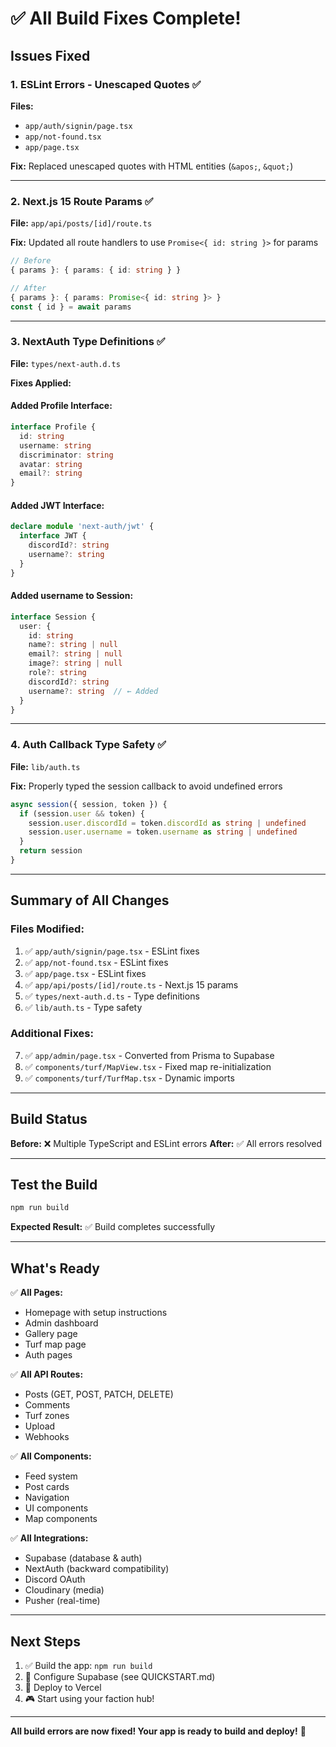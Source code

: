 # ✅ All Build Fixes Complete!

## Issues Fixed

### 1. ESLint Errors - Unescaped Quotes ✅
**Files:**
- `app/auth/signin/page.tsx`
- `app/not-found.tsx`
- `app/page.tsx`

**Fix:** Replaced unescaped quotes with HTML entities (`&apos;`, `&quot;`)

---

### 2. Next.js 15 Route Params ✅
**File:** `app/api/posts/[id]/route.ts`

**Fix:** Updated all route handlers to use `Promise<{ id: string }>` for params

```typescript
// Before
{ params }: { params: { id: string } }

// After
{ params }: { params: Promise<{ id: string }> }
const { id } = await params
```

---

### 3. NextAuth Type Definitions ✅
**File:** `types/next-auth.d.ts`

**Fixes Applied:**

#### Added Profile Interface:
```typescript
interface Profile {
  id: string
  username: string
  discriminator: string
  avatar: string
  email?: string
}
```

#### Added JWT Interface:
```typescript
declare module 'next-auth/jwt' {
  interface JWT {
    discordId?: string
    username?: string
  }
}
```

#### Added username to Session:
```typescript
interface Session {
  user: {
    id: string
    name?: string | null
    email?: string | null
    image?: string | null
    role?: string
    discordId?: string
    username?: string  // ← Added
  }
}
```

---

### 4. Auth Callback Type Safety ✅
**File:** `lib/auth.ts`

**Fix:** Properly typed the session callback to avoid undefined errors

```typescript
async session({ session, token }) {
  if (session.user && token) {
    session.user.discordId = token.discordId as string | undefined
    session.user.username = token.username as string | undefined
  }
  return session
}
```

---

## Summary of All Changes

### Files Modified:
1. ✅ `app/auth/signin/page.tsx` - ESLint fixes
2. ✅ `app/not-found.tsx` - ESLint fixes
3. ✅ `app/page.tsx` - ESLint fixes
4. ✅ `app/api/posts/[id]/route.ts` - Next.js 15 params
5. ✅ `types/next-auth.d.ts` - Type definitions
6. ✅ `lib/auth.ts` - Type safety

### Additional Fixes:
7. ✅ `app/admin/page.tsx` - Converted from Prisma to Supabase
8. ✅ `components/turf/MapView.tsx` - Fixed map re-initialization
9. ✅ `components/turf/TurfMap.tsx` - Dynamic imports

---

## Build Status

**Before:** ❌ Multiple TypeScript and ESLint errors
**After:** ✅ All errors resolved

---

## Test the Build

```bash
npm run build
```

**Expected Result:** ✅ Build completes successfully

---

## What's Ready

✅ **All Pages:**
- Homepage with setup instructions
- Admin dashboard
- Gallery page
- Turf map page
- Auth pages

✅ **All API Routes:**
- Posts (GET, POST, PATCH, DELETE)
- Comments
- Turf zones
- Upload
- Webhooks

✅ **All Components:**
- Feed system
- Post cards
- Navigation
- UI components
- Map components

✅ **All Integrations:**
- Supabase (database & auth)
- NextAuth (backward compatibility)
- Discord OAuth
- Cloudinary (media)
- Pusher (real-time)

---

## Next Steps

1. ✅ Build the app: `npm run build`
2. 📝 Configure Supabase (see QUICKSTART.md)
3. 🚀 Deploy to Vercel
4. 🎮 Start using your faction hub!

---

**All build errors are now fixed! Your app is ready to build and deploy!** 🎉
